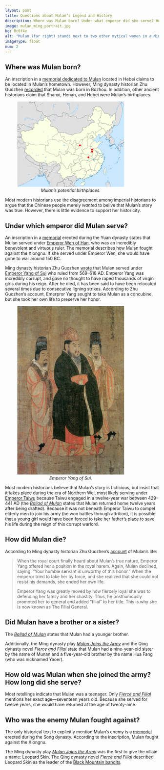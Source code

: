 ```yaml
---
layout: post
title: Questions about Mulan’s Legend and History
description: Where was Mulan born? Under what emperor did she serve? How did she die? Did she have a brother or a sister?
image: mulan_ming_portrait.jpg
bg: 8c6f4e
alt: "Mulan (far right) stands next to two other mytical women in a Ming dynasty portrait (Public domain)."
imageType: float
num: 2
---
```


<h2>Where was Mulan born?</h2>

An inscription in a [memorial dedicated to Mulan](/pages/yuan/memorial_filial_general) located in Hebei claims to be located in Mulan’s hometown. However, Ming dynasty historian Zhu Guozhen [recorded](/pages/ming/women_generals) that Mulan was born in Bozhou. In addition, other ancient historians claim that Shanxi, Henan, and Hebei were Mulan’s birthplaces.

<figure  class="float right" style="max-width: 350px;" >
	<img  class="fillimg" style="max-width: 350px;" src="/assets/images/articles/faq/mulan_birthplaces.png" alt="Mulan’s potential birthplaces." />
	<figcaption style="text-align: center;"><i>Mulan’s potential birthplaces.</i></figcaption>
</figure>

Most modern historians use the disagreement among imperial historians to argue that the Chinese people merely *wanted* to belive that Mulan’s story was true. However, there is little evidence to support her historicity.

<h2>Under which emperor did Mulan serve?</h2>

An inscription in a [memorial](/pages/yuan/memorial_filial_general) erected during the Yuan dynasty states that Mulan served under [Emperor Wen of Han](https://en.wikipedia.org/wiki/Emperor_Wen_of_Han), who was an incredibly benevolent and virtuous ruler. The memorial describes how Mulan fought against the Xiongnu. If she served under Emperor Wen, she would have gone to war around 150 BC.

Ming dynasty historian Zhu Guozhen [wrote](/pages/ming/women_generals) that Mulan served under [Emperor Yang of Sui](https://en.wikipedia.org/wiki/Emperor_Yang_of_Sui) who ruled from 569–618 AD. Emperor Yang was incredibly corrupt, and gave no thought to have raped thousands of virgin girls during his reign. After he died, it has been said to have been relocated several times due to consecutive ligning strikes. According to Zhu Guozhen’s account, Emerpror Yang sought to take Mulan as a concubine, but she took her own life to preserve her honor.

<figure  class="float right" style="max-width: 350px;" >
	<img  class="fillimg" style="max-width: 350px;" src="/assets/images/articles/faq/emperor_yang_of_sui.jpg" alt="Emperor Yang of Sui." />
	<figcaption style="text-align: center;"><i>Emperor Yang of Sui.</i></figcaption>
</figure>

Most modern historians believe that Mulan’s story is ficticious, but insist that it takes place during the era of Northern Wei, most likely serving under [Emperor Taiwu](https://en.wikipedia.org/wiki/Emperor_Taiwu_of_Northern_Wei) because Taiwu engaged in a twelve-year war between 429–441 AD (the *[Ballad of Mulan](/pages/northern_wei/ballad_of_mulan)* states that Mulan returned home twelve years after being drafted). Because it was not beneath Emperor Taiwu to compel elderly men to join his army (he won battles through attrition), it is possible that a young girl would have been forced to take her father’s place to save his life during the reign of this corrupt warlord.

<h2>How did Mulan die?</h2>

According to Ming dynasty historian Zhu Guozhen’s [account](/pages/ming/women_generals) of Mulan’s life:

<blockquote>
When the royal court finally heard about Mulan’s true nature, Emperor Yang offered her a position in the royal harem. Again, Mulan declined, saying, “Your humble servant is unworthy of this honor.” When the emperor tried to take her by force, and she realized that she could not resist his demands, she ended her own life.

Emperor Yang was greatly moved by how fiercely loyal she was to defending her family and her chastity. Thus, he posthumously promoted her to general and added “filial” to her title. This is why she is now known as The Filial General.
</blockquote>

<h2>Did Mulan have a brother or a sister?</h2>

The *[Ballad of Mulan](/pages/northern_wei/ballad_of_mulan)* states that Mulan had a younger brother.

Additionally, the Ming dynasty play *[Mulan Joins the Army](/pages/ming/mulan_joins_the_army_xu_wei)* and the Qing dynasty novel *[Fierce and Filial](/pages/qing/fierce_and_filial)* state that Mulan had a nine-year-old sister by the name of Munan and a five-year-old brother by the name Hua Fang (who was nicknamed Yaoer).

<h2>How old was Mulan when she joined the army? How long did she serve?</h2>

Most retellings indicate that Mulan was a teenager. Only *[Fierce and Filial](/pages/qing/fierce_and_filial)* mentions her exact age—seventeen years old. Because she served for twelve years, she would have returned at the age of twenty-nine.

<h2>Who was the enemy Mulan fought against?</h2>

The only historical text to explicitly mention Mulan’s enemy is a [memorial](/pages/yuan/memorial_filial_general) erected during the Song dynasty. According to the inscription, Mulan fought against the Xiongnu.

The Ming dynasty play *[Mulan Joins the Army](/pages/ming/mulan_joins_the_army_xu_wei)* was the first to give the villain a name: Leopard Skin. The Qing dynasty novel *[Fierce and Filial](/pages/qing/fierce_and_filial)* described Leopard Skin as the leader of the [Black Mountain bandits](https://en.wikipedia.org/wiki/Black_Mountain_Bandits).

<script type="text/javascript" src="/assets/js/float.js"></script>
